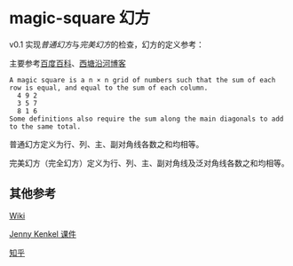 # magic-square 幻方
v0.1 实现*普通幻方*与*完美幻方*的检查，幻方的定义参考：


主要参考[百度百科](https://baike.baidu.com/item/%E5%B9%BB%E6%96%B9)、[西塘沿河博客](http://blog.sina.com.cn/s/blog_4cfcf1650102xabk.html)
```
A magic square is a n × n grid of numbers such that the sum of each row is equal, and equal to the sum of each column.
  4 9 2
  3 5 7
  8 1 6
Some definitions also require the sum along the main diagonals to add to the same total.
```
普通幻方定义为行、列、主、副对角线各数之和均相等。

完美幻方（完全幻方）定义为行、列、主、副对角线及泛对角线各数之和均相等。

## 其他参考
[Wiki](https://en.wikipedia.org/wiki/Magic_square)

[Jenny Kenkel 课件](https://www.math.utah.edu/~kenkel/magicsquarestalk.pdf)

[知乎](https://zhuanlan.zhihu.com/p/64018906)
